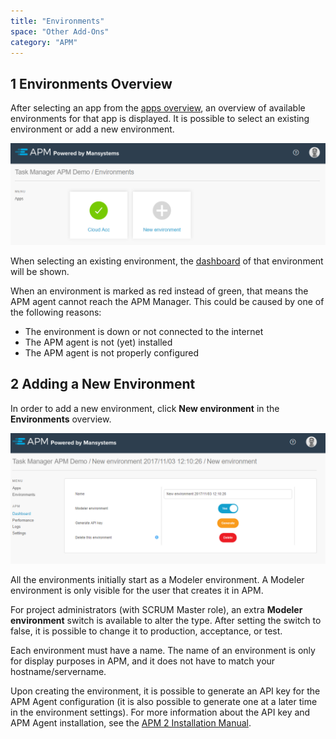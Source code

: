 ```yaml
---
title: "Environments"
space: "Other Add-Ons"
category: "APM"
---
```


## 1 Environments Overview

After selecting an app from the [apps overview](apps), an overview of available environments for that app is displayed. It is possible to select an existing environment or add a new environment.

![](attachments/environments.png)

When selecting an existing environment, the [dashboard](dashboard) of that environment will be shown.

When an environment is marked as red instead of green, that means the APM agent cannot reach the APM Manager. This could be caused by one of the following reasons:

* The environment is down or not connected to the internet
* The APM agent is not (yet) installed
* The APM agent is not properly configured

## 2 Adding a New Environment

In order to add a new environment, click **New environment** in the **Environments** overview.

![](attachments/new_environment.png)

All the environments initially start as a Modeler environment. A Modeler environment is only visible for the user that creates it in APM.

For project administrators (with SCRUM Master role), an extra **Modeler environment** switch is available to alter the type. After setting the switch to false, it is possible to change it to production, acceptance, or test.

Each environment must have a name. The name of an environment is only for display purposes in APM, and it does not have to match your hostname/servername.

Upon creating the environment, it is possible to generate an API key for the APM Agent configuration (it is also possible to generate one at a later time in the environment settings). For more information about the API key and APM Agent installation, see the [APM 2 Installation Manual](installation).
